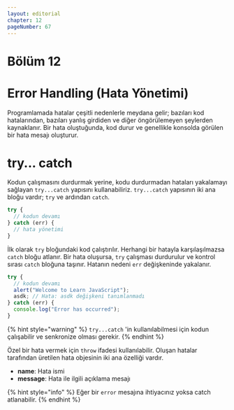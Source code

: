```yaml
---
layout: editorial
chapter: 12
pageNumber: 67
---
```


# Bölüm 12

# Error Handling (Hata Yönetimi)

Programlamada hatalar çeşitli nedenlerle meydana gelir; bazıları kod hatalarından, bazıları yanlış girdiden ve diğer öngörülemeyen şeylerden kaynaklanır. Bir hata oluştuğunda, kod durur ve genellikle konsolda görülen bir hata mesajı oluşturur.&#x20;

# try... catch

Kodun çalışmasını durdurmak yerine, kodu durdurmadan hataları yakalamayı sağlayan `try...catch` yapısını kullanabiliriz. `try...catch` yapısının iki ana bloğu vardır; `try` ve ardından `catch`.&#x20;

```javascript
try {
  // kodun devamı
} catch (err) {
  // hata yönetimi
}
```

İlk olarak `try` bloğundaki kod çalıştırılır. Herhangi bir hatayla karşılaşılmazsa `catch` bloğu atlanır. Bir hata oluşursa, `try` çalışması durdurulur ve kontrol sırası `catch` bloğuna taşınır. Hatanın nedeni `err` değişkeninde yakalanır.

```javascript
try {
  // kodun devamı
  alert("Welcome to Learn JavaScript");
  asdk; // Hata: asdk değişkeni tanımlanmadı
} catch (err) {
  console.log("Error has occurred");
}
```

{% hint style="warning" %}
`try...catch` 'in kullanılabilmesi için kodun çalışabilir ve senkronize olması gerekir.
{% endhint %}

Özel bir hata vermek için `throw` ifadesi kullanılabilir. Oluşan hatalar tarafından üretilen hata objesinin iki ana özelliği vardır.&#x20;

- **name**: Hata ismi
- **message**: Hata ile ilgili açıklama mesajı&#x20;

{% hint style="info" %}
Eğer bir `error` mesajına ihtiyacınız yoksa catch atlanabilir.
{% endhint %}
